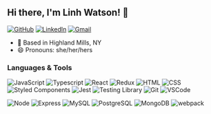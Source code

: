 ## Hi there, I'm Linh Watson! 👋

[![GitHub](https://img.shields.io/badge/linhwatson%20-%23121011.svg?&style=flat-square&logo=github&logoColor=white&link=https://github.com/linhwatson)](https://github.com/linhwatson)
[![LinkedIn](https://img.shields.io/badge/linhwatson%20-%230077B5.svg?&style=flat-square&logo=linkedin&logoColor=white&link=https://www.linkedin.com/in/linhwatson/)](https://www.linkedin.com/in/linhwatson/)
[![Gmail](https://img.shields.io/badge/linhwatson%20-%23D14836.svg?&style=flat-square&logo=gmail&logoColor=white&link=mailto:linh.hoangwatson@gmail.com)](mailto:linh.hoangwatson@gmail.com)

- :round_pushpin: Based in Highland Mills, NY
- :smile: Pronouns: she/her/hers

### Languages & Tools
![JavaScript](https://img.shields.io/badge/JavaScript%20-%23323330.svg?&style=flat-square&logo=javascript&logoColor=%23F7DF1E)
![Typescript](https://img.shields.io/badge/Typescript%20-%23C21325.svg?&style=flat-square&logo=typescript&logoColor=%23F7DF1E)
![React](https://img.shields.io/badge/React%20-%2320232a.svg?&style=flat-square&logo=react&logoColor=%2361DAFB)
![Redux](https://img.shields.io/badge/Redux%20-%593D88.svg?style=flat-square&logo=redux&logoColor=white)
![HTML](https://img.shields.io/badge/HTML5%20-%23E34F26.svg?&style=flat-square&logo=html5&logoColor=white)
![CSS](https://img.shields.io/badge/CSS3%20-%231572B6.svg?&style=flat-square&logo=css3&logoColor=white)
![Styled Components](https://img.shields.io/badge/styled--components%20-%2320232a.svg?style=flat-square&logo=styled-components&logoColor=white)
![Jest](https://img.shields.io/badge/Jest%20-%23C21325.svg?&style=flat-square&logo=Jest&logoColor=white)
![Testing Library](https://img.shields.io/badge/-Testing_Library%20-%2343853D.svg?logo=testing-library&logoColor=white&style=flat-square)
![Git](https://img.shields.io/badge/Git%20-%23F05033.svg?&style=flat-square&logo=git&logoColor=white)
![VSCode](https://img.shields.io/badge/VS%20Code%20-%23007ACC.svg?&style=flat-square&logo=visual-studio-code&logoColor=white)

![Node](https://img.shields.io/badge/Node.js%20-%2343853D.svg?&style=flat-square&logo=node.js&logoColor=white)
![Express](https://img.shields.io/badge/Express%20-%23404d59.svg?&style=flat-square)
![MySQL](https://img.shields.io/badge/MySQL-%2300f.svg?&style=flat-square&logo=mysql&logoColor=white)
![PostgreSQL](https://img.shields.io/badge/PostgreSQL-%23316192.svg?&style=flat-square&logo=postgresql&logoColor=white)
![MongoDB](https://img.shields.io/badge/MongoDB-%234ea94b.svg?&style=flat-square&logo=mongodb&logoColor=white)
![webpack](https://img.shields.io/badge/webpack%20-%238DD6F9.svg?&style=flat-square&logo=webpack&logoColor=black)

<!--
**linhwatson/linhwatson** is a ✨ _special_ ✨ repository because its `README.md` (this file) appears on your GitHub profile.

Here are some ideas to get you started:

- 🔭 I’m currently working on ...
- 🌱 I’m currently learning ...
- 👯 I’m looking to collaborate on ...
- 🤔 I’m looking for help with ...
- 💬 Ask me about ...
- 📫 How to reach me: ...
- 😄 Pronouns: ...
- ⚡ Fun fact: ...
-->
